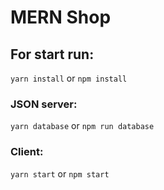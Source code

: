 # MERN Shop

## For start run:

`yarn install` or `npm install`

### JSON server:

`yarn database` or `npm run database`

### Client:

`yarn start` or `npm start`
